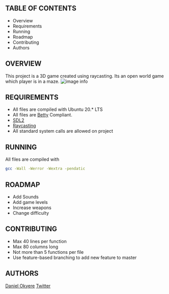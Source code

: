 TABLE OF CONTENTS
-----------------

* Overview
* Requirements
* Running
* Roadmap
* Contributing
* Authors

OVERVIEW
--------
This project is a 3D game created using raycasting. Its an open world game which player is in a maze.
![image info](./game%20overview.gif)

REQUIREMENTS
------------
- All files are compiled with Ubuntu 20.* LTS
- All files are [Betty](https://github.com/holbertonschool/Betty) Compliant.
- [SDL2](https://www.libsdl.org/)
- [Raycasting](https://permadi.com/1996/05/ray-casting-tutorial-table-of-contents/)
- All standard system calls are allowed on project

RUNNING
-------
All files are compiled with 
```bash
gcc -Wall -Werror -Wextra -pendatic
```

ROADMAP
-------
* Add Sounds
* Add game levels
* Increase weapons
* Change difficulty

CONTRIBUTING
------------
- Max 40 lines per function
- Max 80 columns long
- Not more than 5 functions per file
- Use feature-based branching to add new feature to master

AUTHORS
-------
[Daniel Okyere](https://github.com/DanielOkyere)
[Twitter](https://twitter.com/daniel_k_okyere)